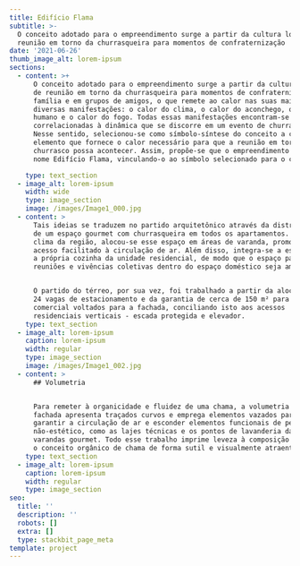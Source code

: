 ```yaml
---
title: Edifício Flama
subtitle: >-
  O conceito adotado para o empreendimento surge a partir da cultura local de
  reunião em torno da churrasqueira para momentos de confraternização
date: '2021-06-26'
thumb_image_alt: lorem-ipsum
sections:
  - content: >+
      O conceito adotado para o empreendimento surge a partir da cultura local
      de reunião em torno da churrasqueira para momentos de confraternização em
      família e em grupos de amigos, o que remete ao calor nas suas mais
      diversas manifestações: o calor do clima, o calor do aconchego, o calor
      humano e o calor do fogo. Todas essas manifestações encontram-se
      correlacionadas à dinâmica que se discorre em um evento de churrasco.
      Nesse sentido, selecionou-se como símbolo-síntese do conceito a chama:
      elemento que fornece o calor necessário para que a reunião em torno do
      churrasco possa acontecer. Assim, propõe-se que o empreendimento tenha por
      nome Edifício Flama, vinculando-o ao símbolo selecionado para o conceito.

    type: text_section
  - image_alt: lorem-ipsum
    width: wide
    type: image_section
    image: /images/Image1_000.jpg
  - content: >
      Tais ideias se traduzem no partido arquitetônico através da distribuição
      de um espaço gourmet com churrasqueira em todos os apartamentos. Devido ao
      clima da região, alocou-se esse espaço em áreas de varanda, promovendo um
      acesso facilitado à circulação de ar. Além disso, integra-se a esse espaço
      a própria cozinha da unidade residencial, de modo que o espaço para
      reuniões e vivências coletivas dentro do espaço doméstico seja ampliado.


      O partido do térreo, por sua vez, foi trabalhado a partir da alocação das
      24 vagas de estacionamento e da garantia de cerca de 150 m² para uso
      comercial voltados para a fachada, conciliando isto aos acessos
      residenciais verticais - escada protegida e elevador.
    type: text_section
  - image_alt: lorem-ipsum
    caption: lorem-ipsum
    width: regular
    type: image_section
    image: /images/Image1_002.jpg
  - content: >
      ## Volumetria


      Para remeter à organicidade e fluidez de uma chama, a volumetria da
      fachada apresenta traçados curvos e emprega elementos vazados para
      garantir a circulação de ar e esconder elementos funcionais de perfil
      não-estético, como as lajes técnicas e os pontos de lavanderia das
      varandas gourmet. Todo esse trabalho imprime leveza à composição e traduz
      o conceito orgânico de chama de forma sutil e visualmente atraente.
    type: text_section
  - image_alt: lorem-ipsum
    caption: lorem-ipsum
    width: regular
    type: image_section
seo:
  title: ''
  description: ''
  robots: []
  extra: []
  type: stackbit_page_meta
template: project
---
```

